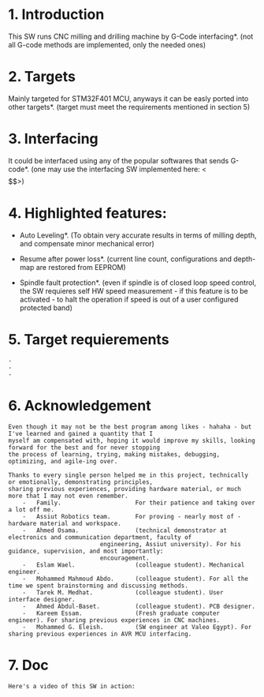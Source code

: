 # 1. Introduction
This SW runs CNC milling and drilling machine by G-Code interfacing*.
(not all G-code methods are implemented, only the needed ones)

# 2. Targets
Mainly targeted for STM32F401 MCU, anyways it can be easly ported into other
targets*. (target must meet the requirements mentioned in section 5)

# 3. Interfacing
It could be interfaced using any of the popular softwares that sends G-code*.
(one may use the interfacing SW implemented here: <$$$$$$$$$$>)

# 4. Highlighted features:
  - Auto Leveling*. (To obtain very accurate results in terms of milling depth, 
    and compensate minor mechanical error)
  
  - Resume after power loss*. (current line count, configurations and depth-map are restored
    from EEPROM)
  
  - Spindle fault protection*. (even if spindle is of closed loop speed control,
    the SW requieres self HW speed measurement - if this feature is to be activated -
    to halt the operation if speed is out of a user configured protected band)
  
  # 5. Target requierements
    -
    -
    -
  
  # 6. Acknowledgement
    Even though it may not be the best program among likes - hahaha - but I've learned and gained a quantity that I
    myself am compensated with, hoping it would improve my skills, looking forward for the best and for never stopping
    the process of learning, trying, making mistakes, debugging, optimizing, and agile-ing over.
    
    Thanks to every single person helped me in this project, technically or emotionally, demonstrating principles,
    sharing previous experiences, providing hardware material, or much more that I may not even remember.
        -	Family.						For their patience and taking over a lot off me.
        -	Assiut Robotics team.		For proving - nearly most of - hardware material and workspace.
        -	Ahmed Osama.				(technical demonstrator at electronics and communication department, faculty of
                              engineering, Assiut university). For his guidance, supervision, and most importantly:
                              encouragement.
        -	Eslam Wael.					(colleague student). Mechanical engineer.
        -	Mohammed Mahmoud Abdo.		(colleague student). For all the time we spent brainstorming and discussing methods.
        -	Tarek M. Medhat.			(colleague student). User interface designer.
        -	Ahmed Abdul-Baset.			(colleague student). PCB designer.
        -	Kareem Essam.				(Fresh graduate computer engineer). For sharing previous experiences in CNC machines.
        -	Mohammed G. Eleish.			(SW engineer at Valeo Egypt). For sharing previous experiences in AVR MCU interfacing.
   # 7. Doc
    Here's a video of this SW in action:
